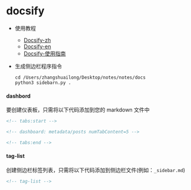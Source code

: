 # docsify

- 使用教程
  - [Docsify-zh](https://docsify.js.org/#/zh-cn/quickstart)
  - [Docsify-en](https://docsify.js.org/#/)
  - [Docsify-使用指南](https://ysgstudyhards.github.io/Docsify-Guide/#/ProjectDocs/Docsify使用指南)

- 生成侧边栏程序指令

  ```shell
  cd /Users/zhangshuailong/Desktop/notes/notes/docs
  python3 sidebarn.py .  
  ```

<!-- tabs:start -->

#### **dashbord**

要创建仪表板，只需将以下代码添加到您的 markdown 文件中

```markdown
<!-- tabs:start -->

<!-- dashboard: metadata/posts numTabContent=5 -->

<!-- tabs:end -->
```

#### **tag-list**

创建侧边栏标签列表，只需将以下代码添加到侧边栏文件(例如：`_sidebar.md`)

```markdown
<!-- tag-list -->
```

<!-- tabs:end -->

